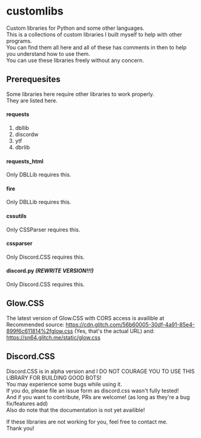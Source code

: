 # customlibs
Custom libraries for Python and some other languages.  
This is a collections of custom libraries I built myself to help with other programs.  
You can find them all here and all of these has comments in then to help you understand how to use them.  
You can use these libraries freely without any concern.


Prerequesites
------
Some libraries here require other libraries to work properly.  
They are listed here.  
#### requests
1. dbllib  
2. discordw  
3. ytf
4. dbrlib
#### requests_html
Only DBLLib requires this.
#### fire
Only DBLLib requires this.  
#### cssutils
Only CSSParser requires this.
#### cssparser
Only Discord.CSS requires this.
#### discord.py ***(REWRITE VERSION!!!)***
Only Discord.CSS requires this.

Glow.CSS
------
The latest version of Glow.CSS with CORS access is availible at  
Recommended source: https://cdn.glitch.com/56b60005-30df-4a91-85e4-899f6c611814%2fglow.css (Yes, that's the actual URL)
and:
https://sn64.glitch.me/static/glow.css 

Discord.CSS
------
Discord.CSS is in alpha version and I DO NOT COURAGE YOU TO USE THIS LIBRARY FOR BUILDING GOOD BOTS!  
You may experience some bugs while using it.  
If you do, please file an issue form as discord.css wasn't fully tested!  
And if you want to contribute, PRs are welcome! (as long as they're a bug fix/features add)  
Also do note that the documentation is not yet availible!

If these libraries are not working for you, feel free to contact me.  
Thank you!
